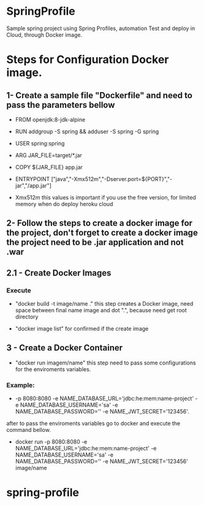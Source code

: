 # SpringProfile
Sample spring project using Spring Profiles, automation Test and deploy in Cloud, through Docker image. 

# Steps for Configuration Docker image. 

## 1- Create a sample file "Dockerfile" and need to pass the parameters bellow

* FROM openjdk:8-jdk-alpine

* RUN addgroup -S spring && adduser -S spring -G spring

* USER spring:spring

* ARG JAR_FILE=target/*.jar

* COPY ${JAR_FILE} app.jar

* ENTRYPOINT ["java","-Xmx512m","-Dserver.port=${PORT}","-jar","/app.jar"]

* Xmx512m this values is important if you use the free version, for limited memory when do deploy heroku cloud

## 2- Follow the steps to create a docker image for the project, don't forget to create a docker image the project need to be .jar application and not .war 
## 2.1 - Create Docker Images

### Execute 

* "docker build -t image/name ." this step creates a Docker image, need space between final name image and dot ".", because need get root directory

* "docker image list" for confirmed if the create image

## 3 - Create a Docker Container

* "docker run imagem/name" this step need to pass some configurations for the enviroments variables. 

### Example: 

* -p 8080:8080 -e NAME_DATABASE_URL='jdbc:he:mem:name-project' -e NAME_DATABASE_USERNAME='sa' -e NAME_DATABASE_PASSWORD='' -e NAME_JWT_SECRET='123456'.

after to pass the enviroments variables go to docker and execute the command bellow. 

* docker run -p 8080:8080 -e NAME_DATABASE_URL='jdbc:he:mem:name-project' -e NAME_DATABASE_USERNAME='sa' -e NAME_DATABASE_PASSWORD='' -e NAME_JWT_SECRET='123456' image/name





# spring-profile
